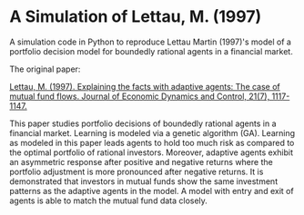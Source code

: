 # A Simulation of Lettau, M. (1997)

A simulation code in Python to reproduce Lettau Martin (1997)'s model of a portfolio decision model for boundedly rational agents in a financial market.

The original paper:

[Lettau, M. (1997). Explaining the facts with adaptive agents: The case of mutual fund flows. Journal of Economic Dynamics and Control, 21(7), 1117-1147.](https://www.sciencedirect.com/science/article/pii/S0165188997000468)

This paper studies portfolio decisions of boundedly rational agents in a financial market. Learning is modeled via a genetic algorithm (GA). Learning as modeled in this paper leads agents to hold too much risk as compared to the optimal portfolio of rational investors. Moreover, adaptive agents exhibit an asymmetric response after positive and negative returns where the portfolio adjustment is more pronounced after negative returns. It is demonstrated that investors in mutual funds show the same investment patterns as the adaptive agents in the model. A model with entry and exit of agents is able to match the mutual fund data closely.